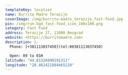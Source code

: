 ```yaml
---
templateKey: location
name: Burrito Madre Terazije
coverImage: /img/burrito-madre_terazije_fast-food.jpg
pin: /img/run-bgd_fast-food_icon_100x100.png
category: Fast Food
address: Terazije 27, 11000 Beograd
website: <https://burritomadre.com>
description: |-
  Phone: [+381113037450](tel:00381113037450)

  Open: 09 to 01H
latitude: "44.81326990191311"
longitude: "20.461421884465228"
---
```

